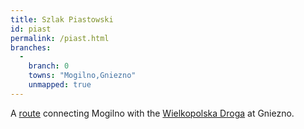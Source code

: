 ```yaml
---
title: Szlak Piastowski
id: piast
permalink: /piast.html
branches:
  -
    branch: 0
    towns: "Mogilno,Gniezno"
    unmapped: true
---
```


A [route][0] connecting Mogilno with the [Wielkopolska Droga][1] at Gniezno.

[0]: http://www.szlakpiastowski.com.pl/go.live.php/PL-H91/droga-sw-jakuba.html
[1]: wielkopolska.html